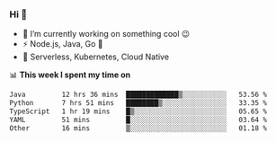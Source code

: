 ### Hi 👋

<!--
**nodejh/nodejh** is a ✨ _special_ ✨ repository because its `README.md` (this file) appears on your GitHub profile.

Here are some ideas to get you started:

- 🔭 I’m currently working on ...
- 🌱 I’m currently learning ...
- 👯 I’m looking to collaborate on ...
- 🤔 I’m looking for help with ...
- 💬 Ask me about ...
- 📫 How to reach me: ...
- 😄 Pronouns: ...
- ⚡ Fun fact: ...
-->

- 🔭 I’m currently working on something cool :wink:
- ⚡ Node.js, Java, Go :thought_balloon:
- 🤖 Serverless, Kubernetes, Cloud Native

📊 **This week I spent my time on**

<!--START_SECTION:waka-->

```txt
Java         12 hrs 36 mins  █████████████▒░░░░░░░░░░░   53.56 %
Python       7 hrs 51 mins   ████████▒░░░░░░░░░░░░░░░░   33.35 %
TypeScript   1 hr 19 mins    █▒░░░░░░░░░░░░░░░░░░░░░░░   05.65 %
YAML         51 mins         █░░░░░░░░░░░░░░░░░░░░░░░░   03.64 %
Other        16 mins         ▒░░░░░░░░░░░░░░░░░░░░░░░░   01.18 %
```

<!--END_SECTION:waka-->


<!--
:traffic_light: **Visitors**

![visitors](https://visitor-badge.glitch.me/badge?page_id=nodejh.nodejh)
-->
